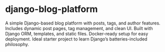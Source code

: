 # django-blog-platform
A simple Django-based blog platform with posts, tags, and author features. Includes dynamic post pages, tag management, and clean UI. Built with Django ORM, templates, and static files. Docker-ready setup for easy deployment. Ideal starter project to learn Django’s batteries-included philosophy.

